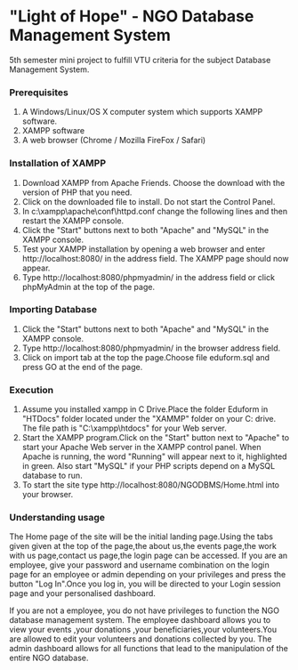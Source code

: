 # "Light of Hope" - NGO Database Management System
5th semester mini project to fulfill VTU criteria for the subject Database Management System.

### Prerequisites
  1. A Windows/Linux/OS X computer system which supports XAMPP
     software.
  2. XAMPP software
  3. A web browser (Chrome / Mozilla FireFox / Safari)

### Installation of XAMPP
  1. Download XAMPP from Apache Friends. Choose the download with the version of PHP that you need.
  2. Click on the downloaded file to install. Do not start the Control Panel.
  3. In c:\xampp\apache\conf\httpd.conf change the following lines and then restart the XAMPP console.
  4. Click the "Start" buttons next to both "Apache" and "MySQL" in the XAMPP console.
  5. Test your XAMPP installation by opening a web browser and enter  http://localhost:8080/ in the address field.
     The XAMPP page should now appear.
  6. Type http://localhost:8080/phpmyadmin/ in the address field or click phpMyAdmin at the top of the page.

### Importing Database
  1. Click the "Start" buttons next to both "Apache" and "MySQL" in the XAMPP console.
  2. Type http://localhost:8080/phpmyadmin/ in the browser address field.
  3. Click on import tab at the top the page.Choose file eduform.sql and press GO at the end of the page.

### Execution
  1. Assume you installed xampp in C Drive.Place the folder Eduform in "HTDocs" folder located under the "XAMMP" folder on your C: drive. The file path is "C:\xampp\htdocs" for your Web server.
  2. Start the XAMPP program.Click on the "Start" button next to "Apache" to start your Apache Web server in the XAMPP control  panel. When Apache is running, the word "Running" will appear next to it, highlighted in green. Also start "MySQL" if your PHP scripts depend on a MySQL database to run.
  3. To start the site type http://localhost:8080/NGODBMS/Home.html into your browser.

### Understanding usage
The Home page of the site will be the initial landing page.Using the tabs given given at the top of the page,the about us,the events page,the work with us page,contact us page,the login page can be accessed.
If you are an employee, give your password and username combination on the login page for an employee or admin depending on your privileges and press the button "Log In".Once you log in, you will be directed to your Login session page and your personalised dashboard.

If you are not a employee, you do not have privileges to function the NGO database management system.
The employee dashboard allows you to view your events ,your donations ,your beneficiaries,your volunteers.You are allowed to edit your volunteers and donations collected by you.
The admin dashboard allows for all functions that lead to the manipulation of the entire NGO database.